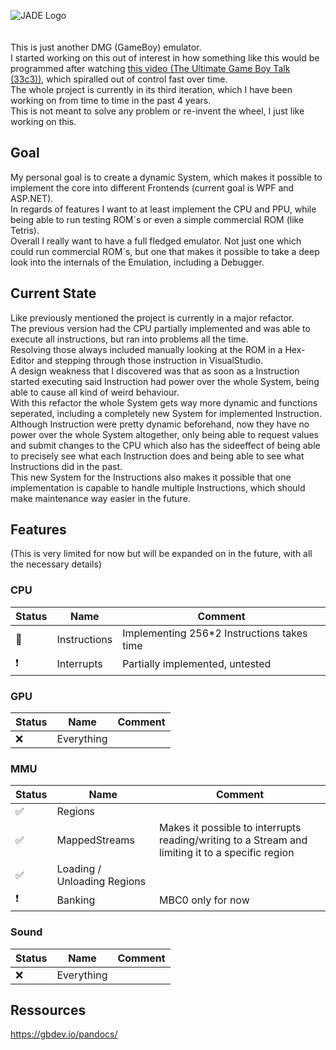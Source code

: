 ![JADE Logo](https://user-images.githubusercontent.com/3627916/162974413-7de6a7b1-2540-4c2d-b275-ea4382ec0f8c.png)<br />
<br /><br />
This is just another DMG (GameBoy) emulator.<br />
I started working on this out of interest in how something like this would be programmed after watching [this video (The Ultimate Game Boy Talk (33c3))](https://www.youtube.com/watch?v=HyzD8pNlpwI "this video"), which spiralled out of control fast over time.<br />
The whole project is currently in its third iteration, which I have been working on from time to time in the past 4 years.<br />
This is not meant to solve any problem or re-invent the wheel, I just like working on this.<br />

## Goal
My personal goal is to create a dynamic System, which makes it possible to implement the core into different Frontends (current goal is WPF and ASP.NET).<br />
In regards of features I want to at least implement the CPU and PPU, while being able to run testing ROM´s or even a simple commercial ROM (like Tetris).<br />
Overall I really want to have a full fledged emulator. Not just one which could run commercial ROM´s, but one that makes it possible to take a deep look into the internals of the Emulation, including a Debugger.<br />

## Current State
Like previously mentioned the project is currently in a major refactor.<br />
The previous version had the CPU partially implemented and was able to execute all instructions, but ran into problems all the time. <br />
Resolving those always included manually looking at the ROM in a Hex-Editor and stepping through those instruction in VisualStudio. <br />
A design weakness that I discovered was that as soon as a Instruction started executing said Instruction had power over the whole System, being able to cause all kind of weird behaviour.<br />
With this refactor the whole System gets way more dynamic and functions seperated, including a completely new System for implemented Instruction. <br />
Although Instruction were pretty dynamic beforehand, now they have no power over the whole System altogether, only being able to request values and submit changes to the CPU which also has the sideeffect of being able to precisely see what each Instruction does and being able to see what Instructions did in the past.<br />
This new System for the Instructions also makes it possible that one implementation is capable to handle multiple Instructions, which should make maintenance way easier in the future.<br />

## Features
(This is very limited for now but will be expanded on in the future, with all the necessary details)

### CPU
| Status | Name | Comment |
| ------------ | ------------ | ------------ |
| :construction: | Instructions | Implementing 256*2 Instructions takes time |
| :heavy_exclamation_mark: | Interrupts | Partially implemented, untested |

### GPU
| Status | Name | Comment |
| ------------ | ------------ | ------------ |
| :x: | Everything |   |

### MMU
| Status | Name | Comment |
| ------------ | ------------ | ------------ |
| :white_check_mark: | Regions |  |
| :white_check_mark: | MappedStreams | Makes it possible to interrupts reading/writing to a Stream and limiting it to a specific region
| :white_check_mark: | Loading / Unloading Regions |  |
| :heavy_exclamation_mark: | Banking | MBC0 only for now

### Sound
| Status | Name | Comment |
| ------------ | ------------ | ------------ |
| :x: | Everything |   |

## Ressources
https://gbdev.io/pandocs/
